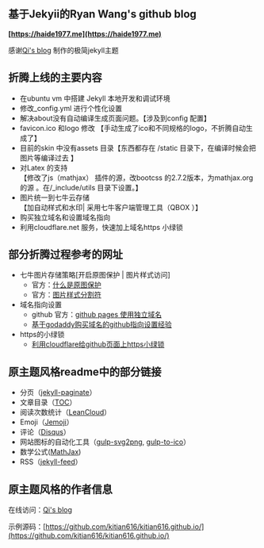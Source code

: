 ## 基于Jekyii的Ryan Wang's github blog
**[https://haide1977.me](https://haide1977.me)**  
  
感谢[Qi's blog](https://tianqi.name/blog/) 制作的极简jekyll主题

## 折腾上线的主要内容
- 在ubuntu vm 中搭建 Jekyll 本地开发和调试环境  
- 修改_config.yml 进行个性化设置  
- 解决about没有自动编译生成页面问题。【涉及到config 配置】 
- favicon.ico 和logo 修改 【手动生成了ico和不同规格的logo，不折腾自动生成了】
- 目前的skin 中没有assets 目录【东西都存在 /static 目录下，在编译时候会把图片等编译过去 】
- 对Latex 的支持     
  【修改了js（mathjax） 插件的源，改bootcss 的2.7.2版本，为mathjax.org 的源 。在/_include/utils 目录下设置。】       
- 图片统一到七牛云存储  
 【加自动样式和水印| 采用七牛客户端管理工具（QBOX ）】   
- 购买独立域名和设置域名指向  
- 利用cloudflare.net 服务，快速加上域名https 小绿锁   


## 部分折腾过程参考的网址
- 七牛图片存储策略[开启原图保护 | 图片样式访问]  
  + 官方：[什么是原图保护]( https://developer.qiniu.com/kodo/kb/1359/what-is-the-original-protection) 
  + 官方：[图片样式分割符]( https://developer.qiniu.com/kodo/kb/1327/what-is-the-style-and-the-style-separators)  
- 域名指向设置  
  + github 官方：[github pages 使用独立域名]( https://help.github.com/articles/using-a-custom-domain-with-github-pages/)  
  + [基于godaddy购买域名的github指向设置经验]( https://medium.com/@supriyakankure/how-to-add-a-custom-domain-to-your-github-page-with-godaddy-84495781143e)   
- https的小绿锁
  + [利用cloudflare给github页面上https小绿锁]( https://blog.cloudflare.com/secure-and-fast-github-pages-with-cloudflare/)  

## 原主题风格readme中的部分链接 
- 分页（[jekyll-paginate](https://github.com/jekyll/jekyll-paginate)）
- 文章目录（[TOC](http://projects.jga.me/toc/)）
- 阅读次数统计（[LeanCloud](https://leancloud.cn/)）
- Emoji（[Jemoji](https://github.com/jekyll/jemoji)）
- 评论（[Disqus](https://disqus.com/)）
- 网站图标的自动化工具（[gulp-svg2png](https://www.npmjs.com/package/gulp-svg2png), [gulp-to-ico](https://www.npmjs.com/package/gulp-to-ico)）
- 数学公式([MathJax](https://www.mathjax.org/))
- RSS（[jekyll-feed](https://github.com/jekyll/jekyll-feed)）


## 原主题风格的作者信息

在线访问：[Qi's blog](https://tianqi.name/blog/)

示例源码：[https://github.com/kitian616/kitian616.github.io/](https://github.com/kitian616/kitian616.github.io/)